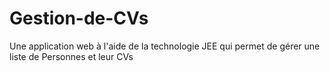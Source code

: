 # Gestion-de-CVs
Une application web à l'aide de la technologie JEE qui permet de gérer une liste de Personnes et leur CVs
